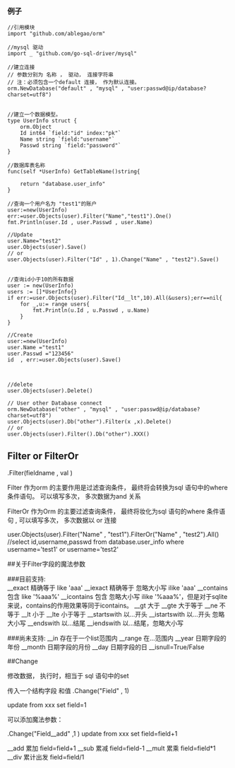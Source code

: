 
###  例子
    
    //引用模块
    import "github.com/ablegao/orm"

    //mysql 驱动
    import _ "github.com/go-sql-driver/mysql"
    
    //建立连接 
    // 参数分别为 名称 ， 驱动， 连接字符串
    // 注：必须包含一个default 连接， 作为默认连接。
    orm.NewDatabase("default" , "mysql" , "user:passwd@ip/database?charset=utf8")


    //建立一个数据模型。 
	type UserInfo struct {
		orm.Object
		Id int64 `field:"id" index:"pk"`
		Name string `field:"username"`
		Passwd string `field:"password"`
	}

    //数据库表名称
	func(self *UserInfo) GetTableName()string{

		return "database.user_info"
	}

	//查询一个用户名为 "test1"的账户  
	user:=new(UserInfo)
	err:=user.Objects(user).Filter("Name","test1").One()
	fmt.Println(user.Id , user.Passwd , user.Name)

	//Update 
	user.Name="test2"
	user.Objects(user).Save()
	// or 
	user.Objects(user).Filter("Id" , 1).Change("Name" , "test2").Save()


    //查询id小于10的所有数据
	user := new(UserInfo)
	users := []*UserInfo{}
    if err:=user.Objects(user).Filter("Id__lt",10).All(&users);err==nil{
        for _,u:= range users{
            fmt.Println(u.Id , u.Passwd , u.Name)
        }
    }

    //Create 
    user:=new(UserInfo)
    user.Name ="test1"
    user.Passwd ="123456"
    id  , err:=user.Objects(user).Save()


    
    //delete
    user.Objects(user).Delete()
    
    // User other Database connect 
    orm.NewDatabase("other" , "mysql" , "user:passwd@ip/database?charset=utf8")
    user.Objects(user).Db("other").Filter(x ,x).Delete()
    // or 
    user.Objects(user).Filter().Db("other").XXX()

## Filter or FilterOr
.Filter(fieldname , val )

Filter 作为orm 的主要作用是过滤查询条件， 最终将会转换为sql 语句中的where 条件语句。 可以填写多次， 多次数据为and 关系

FilterOr 作为Orm 的主要过滤查询条件， 最终将妆化为sql 语句的where 条件语句 , 可以填写多次， 多次数据以 or 连接

user.Objects(user).Filter("Name" , "test1").FilterOr("Name" , "test2").All()
//select id,username,passwd from database.user_info where username='test1' or username='test2'

##关于Filter字段的魔法参数

###目前支持:	
	__exact        精确等于 like 'aaa'
	 __iexact    精确等于 忽略大小写 ilike 'aaa'
	 __contains    包含 like '%aaa%'
	 __icontains    包含 忽略大小写 ilike '%aaa%'，但是对于sqlite来说，contains的作用效果等同于icontains。
	__gt    大于
	__gte    大于等于
	__ne    不等于
	__lt    小于
	__lte    小于等于
	__startswith   以...开头
	__istartswith   以...开头 忽略大小写
	__endswith     以...结尾
	__iendswith    以...结尾，忽略大小写

###尚未支持:
	__in     存在于一个list范围内
	__range    在...范围内
	__year       日期字段的年份
	__month    日期字段的月份
	__day        日期字段的日
	__isnull=True/False


##Change

修改数据， 执行时，相当于 sql 语句中的set 

传入一个结构字段 和值
.Change("Field" , 1)

update from xxx set field=1 

可以添加魔法参数：

.Change("Field__add" ,1 )
update from xxx set field=field+1

__add 累加 field=field+1
__sub 累减 field=field-1
__mult 累乘 field=field*1
__div 累计出发 field=field/1
